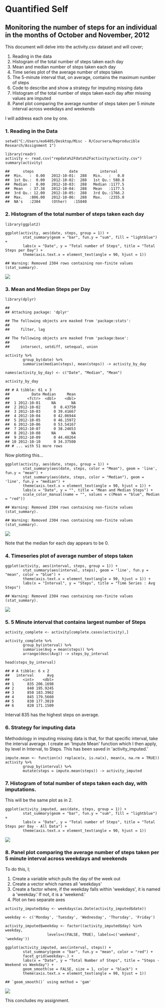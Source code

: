 Quantified Self
===============

Monitoring the number of steps for an individual in the months of October and November, 2012
--------------------------------------------------------------------------------------------

This document will delve into the activity.csv dataset and will cover;

1.  Reading in the data
2.  Histogram of the total number of steps taken each day
3.  Mean and median number of steps taken each day
4.  Time series plot of the average number of steps taken  
5.  The 5-minute interval that, on average, contains the maximum number
    of steps
6.  Code to describe and show a strategy for imputing missing data
7.  Histogram of the total number of steps taken each day after missing
    values are imputed
8.  Panel plot comparing the average number of steps taken per 5 minute
    interval across weekdays and weekends

I will address each one by one.

### 1. Reading in the Data

    setwd("C:/Users/eo6405/Desktop/Misc - R/Coursera/Reproducible Research/Assignment 1")

    library(readr)
    activity <- read.csv("repdata%2Fdata%2Factivity/activity.csv")
    summary(activity)

    ##      steps                date          interval     
    ##  Min.   :  0.00   2012-10-01:  288   Min.   :   0.0  
    ##  1st Qu.:  0.00   2012-10-02:  288   1st Qu.: 588.8  
    ##  Median :  0.00   2012-10-03:  288   Median :1177.5  
    ##  Mean   : 37.38   2012-10-04:  288   Mean   :1177.5  
    ##  3rd Qu.: 12.00   2012-10-05:  288   3rd Qu.:1766.2  
    ##  Max.   :806.00   2012-10-06:  288   Max.   :2355.0  
    ##  NA's   :2304     (Other)   :15840

### 2. Histogram of the total number of steps taken each day

    library(ggplot2)

    ggplot(activity, aes(date, steps, group = 1)) + 
            stat_summary(geom = "bar", fun.y = "sum", fill = "lightblue") + 
            labs(x = "Date", y = "Total number of Steps", title = "Total Steps per Day") +
            theme(axis.text.x = element_text(angle = 90, hjust = 1))

    ## Warning: Removed 2304 rows containing non-finite values (stat_summary).

![](reproducible_research_assgn1_files/figure-markdown_strict/unnamed-chunk-2-1.png)

### 3. Mean and Median Steps per Day

    library(dplyr)

    ## 
    ## Attaching package: 'dplyr'

    ## The following objects are masked from 'package:stats':
    ## 
    ##     filter, lag

    ## The following objects are masked from 'package:base':
    ## 
    ##     intersect, setdiff, setequal, union

    activity %>% 
            group_by(date) %>%
            summarise(median(steps), mean(steps)) -> activity_by_day

    names(activity_by_day) <- c("Date", "Median", "Mean")

    activity_by_day

    ## # A tibble: 61 x 3
    ##          Date Median     Mean
    ##        <fctr>  <dbl>    <dbl>
    ##  1 2012-10-01     NA       NA
    ##  2 2012-10-02      0  0.43750
    ##  3 2012-10-03      0 39.41667
    ##  4 2012-10-04      0 42.06944
    ##  5 2012-10-05      0 46.15972
    ##  6 2012-10-06      0 53.54167
    ##  7 2012-10-07      0 38.24653
    ##  8 2012-10-08     NA       NA
    ##  9 2012-10-09      0 44.48264
    ## 10 2012-10-10      0 34.37500
    ## # ... with 51 more rows

Now plotting this...

    ggplot(activity, aes(date, steps, group = 1)) +
            stat_summary(aes(date, steps, color = "Mean"), geom = 'line', fun.y = "mean") +
            stat_summary(aes(date, steps, color = "Median"), geom = 'line', fun.y = "median") +
            theme(axis.text.x = element_text(angle = 90, hjust = 1)) +
            labs(x = "Date", y = "", title = "Mean and Median Steps") +
            scale_color_manual(name = "", values = c(Mean = "blue", Median = "red"))

    ## Warning: Removed 2304 rows containing non-finite values (stat_summary).

    ## Warning: Removed 2304 rows containing non-finite values (stat_summary).

![](reproducible_research_assgn1_files/figure-markdown_strict/unnamed-chunk-4-1.png)

Note that the median for each day appears to be 0.

### 4. Timeseries plot of average number of steps taken

    ggplot(activity, aes(interval, steps, group = 1)) +
            stat_summary(aes(interval, steps), geom = 'line', fun.y = "mean", color = "blue") +
            theme(axis.text.x = element_text(angle = 90, hjust = 1)) +
            labs(x = "Interval", y = "Steps", title = "Time Series : Avg Steps")

    ## Warning: Removed 2304 rows containing non-finite values (stat_summary).

![](reproducible_research_assgn1_files/figure-markdown_strict/unnamed-chunk-5-1.png)

### 5. 5 Minute interval that contains largest number of Steps

    activity_complete <- activity[complete.cases(activity),]

    activity_complete %>%
            group_by(interval) %>%
            summarise(Avg = mean(steps)) %>%
            arrange(desc(Avg)) -> steps_by_interval

    head(steps_by_interval)

    ## # A tibble: 6 x 2
    ##   interval      Avg
    ##      <int>    <dbl>
    ## 1      835 206.1698
    ## 2      840 195.9245
    ## 3      850 183.3962
    ## 4      845 179.5660
    ## 5      830 177.3019
    ## 6      820 171.1509

Interval 835 has the highest steps on average.

### 6. Strategy for imputing data

Methodology in imputing missing data is that, for that specific
interval, take the interval average. I create an 'Impute Mean' function
which I then apply, by level in Interval, to Steps. This has been saved
in 'activity\_imputed.'

    impute.mean <- function(x) replace(x, is.na(x), mean(x, na.rm = TRUE))
    activity %>%
            group_by(interval) %>%
            mutate(steps = impute.mean(steps)) -> activity_imputed

### 7. Histogram of total number of steps taken each day, with imputations.

This will be the same plot as in 2.

    ggplot(activity_imputed, aes(date, steps, group = 1)) + 
            stat_summary(geom = "bar", fun.y = "sum", fill = "lightblue") + 
            labs(x = "Date", y = "Total number of Steps", title = "Total Steps per Day - All Data") +
            theme(axis.text.x = element_text(angle = 90, hjust = 1))

![](reproducible_research_assgn1_files/figure-markdown_strict/unnamed-chunk-8-1.png)

### 8. Panel plot comparing the average number of steps taken per 5 minute interval across weekdays and weekends

To do this, I;

1.  Create a variable which pulls the day of the week out
2.  Create a vector which names all 'weekdays'
3.  Create a factor where, if the weekday falls within 'weekdays', it is
    named a 'weekday.' If not, it is a 'weekend.'
4.  Plot on two separate axes

<!-- -->

    activity_imputed$day <- weekdays(as.Date(activity_imputed$date))

    weekday <- c('Monday', 'Tuesday', 'Wednesday', 'Thursday', 'Friday')

    activity_imputed$weekday <- factor((activity_imputed$day) %in% weekday, 
                       levels=c(FALSE, TRUE), labels=c('weekend', 'weekday'))

    ggplot(activity_imputed, aes(interval, steps)) +
            stat_summary(geom = "bar", fun.y = "mean", color = "red") +
            facet_grid(weekday~.) +
            labs(x = "Date", y = "Total Number of Steps", title = "Steps - Weekend vs Weekday") +
            geom_smooth(se = FALSE, size = 1, color = "black") +
            theme(axis.text.x = element_text(angle = 90, hjust = 1))

    ## `geom_smooth()` using method = 'gam'

![](reproducible_research_assgn1_files/figure-markdown_strict/unnamed-chunk-9-1.png)

This concludes my assignment.
